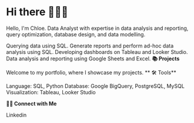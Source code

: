 # Hi there 🙋🏻‍♀️
Hello, I'm Chloe. Data Analyst with expertise in data analysis and reporting, query optimization, database design, and data modelling.

Querying data using SQL.
Generate reports and perform ad-hoc data analysis using SQL.
Developing dashboards on Tableau and Looker Studio.
Data analysis and reporting using Google Sheets and Excel.
**📚 Projects**

Welcome to my portfolio, where I showcase my projects.
**
🛠️ Tools**

Language: SQL, Python
Database: Google BigQuery, PostgreSQL, MySQL
Visualization: Tableau, Looker Studio

**👋🏻 Connect with Me**

Linkedin
